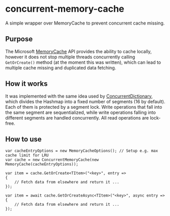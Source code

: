 # concurrent-memory-cache

A simple wrapper over MemoryCache to prevent concurrent cache missing.

## Purpose

The Microsoft [MemoryCache](https://docs.microsoft.com/en-us/aspnet/core/performance/caching/memory?view=aspnetcore-3.1) API provides the ability to cache locally, however it does not stop multiple threads concurrently calling `GetOrCreate()` method (at the moment this was written), which can lead to multiple cache missing and duplicated data fetching.

## How it works

It was implemented with the same idea used by [ConcurrentDictionary](https://docs.microsoft.com/en-us/dotnet/api/system.collections.concurrent.concurrentdictionary-2?view=netcore-3.1), which divides the Hashmap into a fixed number of segments (16 by default). Each of them is protected by a segment lock. Write operations that fall into the same segment are sequentialized, while write operations falling into different segments are handled concurrently. All read operations are lock-free.

## How to use

    var cacheEntryOptions = new MemoryCacheOptions(); // Setup e.g. max cache limit for LRU
    var cache = new ConcurrentMemoryCache(new MemoryCache(cacheEntryOptions));

    var item = cache.GetOrCreate<TItem>("<key>", entry =>
    {
        // Fetch data from elsewhere and return it ...
    });

    var item = await cache.GetOrCreateAsync<TItem>("<key>", async entry =>
    {
        // Fetch data from elsewhere and return it ...
    });
